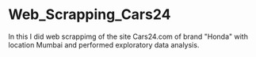 # Web_Scrapping_Cars24
In this I did web scrappimg of the site Cars24.com of brand "Honda" with location Mumbai and performed exploratory data analysis.
